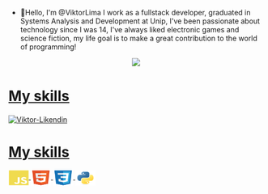 - 👋Hello, I'm @ViktorLima
I work as a fullstack developer, graduated in Systems Analysis and Development at Unip, I've been passionate about technology since I was 14, I've always liked electronic games and science fiction, my life goal is to make a great contribution to the world of programming!
<div align="center">
  <a href="https://github.com/ViktorLima">
  <img height="180em" src="https://github-readme-stats.vercel.app/api?username=ViktorLima&show_icons=true&theme=dark&include_all_commits=true&count_private=true">
    </div>
  <div>
  <h1>My skills</h1>
  <img align="center" alt="Viktor-Likendin" height="30" width="40" src="[https://raw.githubusercontent.com/devicons/devicon/master/icons/javascript/javascript-plain.svg](https://img.shields.io/badge/linkedin-0A66C2?style=for-the-badge&logo=linkedin&logoColor=white)">
</div>
<div>
  <h1>My skills</h1>
  <img align="center" alt="Viktor-Js" height="30" width="40" src="https://raw.githubusercontent.com/devicons/devicon/master/icons/javascript/javascript-plain.svg">
  <img align="center" alt="Viktor-HTML" height="30" width="40" src="https://raw.githubusercontent.com/devicons/devicon/master/icons/html5/html5-original.svg">
  <img align="center" alt="Viktor-CSS" height="30" width="40" src="https://raw.githubusercontent.com/devicons/devicon/master/icons/css3/css3-original.svg">
  <img align="center" alt="Viktor-Python" height="30" width="40" src="https://raw.githubusercontent.com/devicons/devicon/master/icons/python/python-original.svg">
</div>

